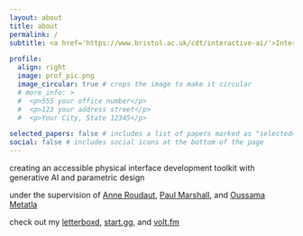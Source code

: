 ```yaml
---
layout: about
title: about
permalink: /
subtitle: <a href='https://www.bristol.ac.uk/cdt/interactive-ai/'>Interactive AI PhD</a> student at the <a href='https://www.bristol.ac.uk/'>University of Bristol</a>, also part of <a href='http://biglab.co.uk/'>BIG Lab</a> and <a href='https://dive.ousmet.com/'>Dive Lab</a>

profile:
  align: right
  image: prof_pic.png
  image_circular: true # crops the image to make it circular
  # more_info: >
  #  <p>555 your office number</p>
  #  <p>123 your address street</p>
  #  <p>Your City, State 12345</p>

selected_papers: false # includes a list of papers marked as "selected={true}"
social: false # includes social icons at the bottom of the page
---
```


creating an accessible physical interface development toolkit with generative AI and parametric design

under the supervision of [Anne Roudaut](https://anneroudaut.fr/), [Paul Marshall](https://research-information.bris.ac.uk/en/persons/paul-marshall), and [Oussama Metatla](https://www.ousmet.com/)

check out my [letterboxd](https://letterboxd.com/jackjburnett/stats/), [start.gg](https://www.start.gg/user/69ed1229), and [volt.fm](https://volt.fm/jackjburnett)
